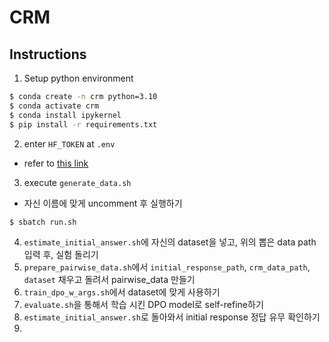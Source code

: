 # CRM

## Instructions

1. Setup python environment
```bash
$ conda create -n crm python=3.10
$ conda activate crm
$ conda install ipykernel
$ pip install -r requirements.txt
```

2. enter `HF_TOKEN` at `.env`
+ refer to [this link](https://huggingface.co/docs/hub/security-tokens)

3. execute `generate_data.sh`
+ 자신 이름에 맞게 uncomment 후 실행하기
```bash
$ sbatch run.sh
```


4. `estimate_initial_answer.sh`에 자신의 dataset을 넣고, 위의 뽑은 data path 입력 후, 실험 돌리기
5. `prepare_pairwise_data.sh`에서 `initial_response_path`, `crm_data_path`, `dataset` 채우고 돌려서 pairwise_data 만들기
6. `train_dpo_w_args.sh`에서 dataset에 맞게 사용하기
7. `evaluate.sh`을 통해서 학습 시킨 DPO model로 self-refine하기
8. `estimate_initial_answer.sh`로 돌아와서 initial response 정답 유무 확인하기
9. 